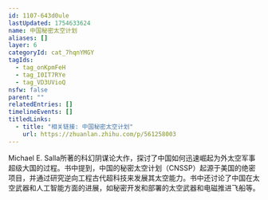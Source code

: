 ```yaml
---
id: 1107-643d0ule
lastUpdated: 1754633624
name: 中国秘密太空计划
aliases: []
layer: 6
categoryId: cat_7hqnYMGY
tagIds:
  - tag_onKpmFeH
  - tag_I0IT7RYe
  - tag_VD3UVioQ
nsfw: false
parent: ""
relatedEntries: []
timelineEvents: []
titledLinks:
  - title: "相关链接: 中国秘密太空计划"
    url: https://zhuanlan.zhihu.com/p/561258003
---
```


Michael E. Salla所著的科幻阴谋论大作，探讨了中国如何迅速崛起为外太空军事超级大国的过程。书中提到，中国的秘密太空计划（CNSSP）起源于美国的绝密项目，并通过研究逆向工程古代超科技来发展其太空能力。书中还讨论了中国在太空武器和人工智能方面的进展，如秘密开发和部署的太空武器和电磁推进飞船等。